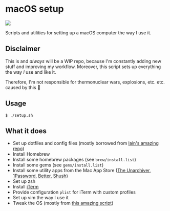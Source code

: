 # macOS setup

![](http://i.imgur.com/T1dHcie.jpg)

Scripts and utilities for setting up a macOS computer the way I use it.

## Disclaimer

This is and _always_ will be a WIP repo, because I'm constantly adding new stuff and improving my workflow. Moreover, this script sets up everything the way _I_ use and like it.

Therefore, I'm not responsible for thermonuclear wars, explosions, etc. etc. caused by this 😬

## Usage

```
$ ./setup.sh
```

## What it does

- Set up dotfiles and config files (mostly borrowed from [Iain's amazing repo](https://github.com/iain/dotfiles))
- Install Homebrew
- Install some homebrew packages (see `brew/install.list`)
- Install some gems (see `gems/install.list`)
- Install some utility apps from the Mac App Store ([The Unarchiver](https://itunes.apple.com/it/app/the-unarchiver/id425424353?mt=12), [1Password](https://1password.com), [Better](https://better.fyi), [Shush](https://itunes.apple.com/us/app/shush-microphone-manager/id496437906?mt=12))
- Set up zsh
- Install [iTerm](https://www.iterm2.com)
- Provide configuration `plist` for iTerm with custom profiles
- Set up vim the way I use it
- Tweak the OS (mostly from [this amazing script](https://github.com/mathiasbynens/dotfiles/blob/master/.macos))
